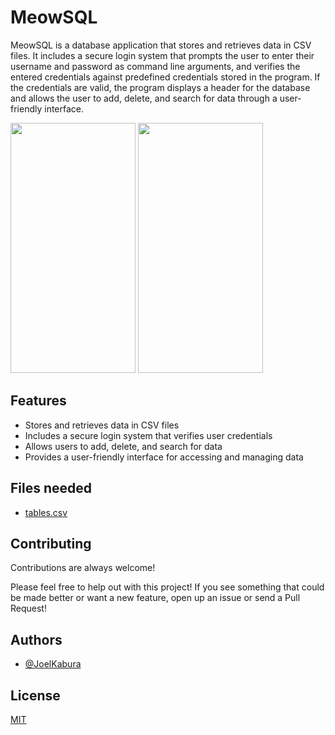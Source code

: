 # MeowSQL

MeowSQL is a database application that stores and retrieves data in CSV files. It includes a secure login system that prompts the
user to enter their username and password as command line arguments, and verifies the entered credentials against predefined credentials stored in the program. If the credentials are valid, 
the program displays a header for the database and allows the user to add, delete, and search for data through a user-friendly interface.


<img src="https://user-images.githubusercontent.com/46387248/188973417-9c5015c6-eb14-4857-bd09-4c916798d7dc.png" width="200" height="400" /> <img src="https://user-images.githubusercontent.com/46387248/190247856-24550abb-6895-4bae-8587-12db396efd03.png" width="200" height="400" /> 

## Features
- Stores and retrieves data in CSV files
- Includes a secure login system that verifies user credentials
- Allows users to add, delete, and search for data
- Provides a user-friendly interface for accessing and managing data







## Files needed 
- [tables.csv](https://github.com/joelkab/MeowSQL/files/10273616/tables.csv)

## Contributing

Contributions are always welcome!

Please feel free to help out with this project! If you see something that could be made better or want a new feature, open up an issue or send a Pull Request!


## Authors

- [@JoelKabura](https://github.com/joelkab)


## License

[MIT](https://choosealicense.com/licenses/mit/)

